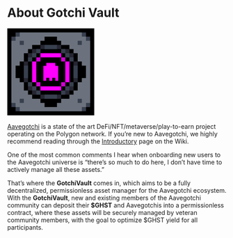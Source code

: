 # About Gotchi Vault

[![Logo][gv-logo]](https://gotchivault.com)

[Aavegotchi](https://aavegotchi.com) is a state of the art DeFi/NFT/metaverse/play-to-earn project operating on the Polygon network. If you’re new to Aavegotchi, we highly recommend reading through the [Introductory](https://wiki.aavegotchi.com/en/introduction) page on the Wiki.

One of the most common comments I hear when onboarding new users to the Aavegotchi universe is “there’s so much to do here, I don’t have time to actively manage all these assets.”

That’s where the **GotchiVault** comes in, which aims to be a fully decentralized, permissionless asset manager for the Aavegotchi ecosystem. With the **GotchiVault**, new and existing members of the Aavegotchi community can deposit their **$GHST** and Aavegotchis into a permissionless contract, where these assets will be securely managed by veteran community members, with the goal to optimize $GHST yield for all participants.

<!-- MARKDOWN LINKS & IMAGES -->
<!-- https://www.markdownguide.org/basic-syntax/#reference-style-links -->

[gv-logo]: images/logo.png